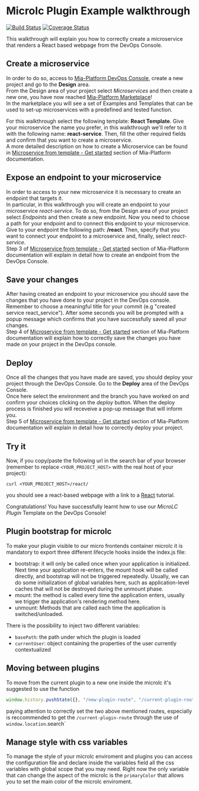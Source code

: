 # Microlc Plugin Example walkthrough

[![Build Status][github-actions-svg]][github-actions]
[![Coverage Status][coverall-svg]][coverall-io]

This walkthrough will explain you how to correctly create a microservice that renders a React based webpage from the DevOps Console.

## Create a microservice

In order to do so, access to [Mia-Platform DevOps Console](https://console.cloud.mia-platform.eu/login), create a new project and go to the **Design** area.  
From the Design area of your project select _Microservices_ and then create a new one, you have now reached [Mia-Platform Marketplace](https://docs.mia-platform.eu/development_suite/api-console/api-design/marketplace/)!  
In the marketplace you will see a set of Examples and Templates that can be used to set-up microservices with a predefined and tested function.

For this walkthrough select the following template: **React Template**.
Give your microservice the name you prefer, in this walkthrough we'll refer to it with the following name: **react-service**. Then, fill the other required fields and confirm that you want to create a microservice.  
A more detailed description on how to create a Microservice can be found in [Microservice from template - Get started](https://docs.mia-platform.eu/development_suite/api-console/api-design/custom_microservice_get_started/#2-service-creation) section of Mia-Platform documentation.

## Expose an endpoint to your microservice

In order to access to your new microservice it is necessary to create an endpoint that targets it.  
In particular, in this walkthrough you will create an endpoint to your microservice _react-service_. To do so, from the Design area of your project select _Endpoints_ and then create a new endpoint.
Now you need to choose a path for your endpoint and to connect this endpoint to your microservice. Give to your endpoint the following path: **/react**. Then, specify that you want to connect your endpoint to a microservice and, finally, select _react-service_.  
Step 3 of [Microservice from template - Get started](https://docs.mia-platform.eu/development_suite/api-console/api-design/custom_microservice_get_started/#3-creating-the-endpoint) section of Mia-Platform documentation will explain in detail how to create an endpoint from the DevOps Console.

## Save your changes

After having created an endpoint to your microservice you should save the changes that you have done to your project in the DevOps console.  
Remember to choose a meaningful title for your commit (e.g "created service react_service"). After some seconds you will be prompted with a popup message which confirms that you have successfully saved all your changes.  
Step 4 of [Microservice from template - Get started](https://docs.mia-platform.eu/development_suite/api-console/api-design/custom_microservice_get_started/#4-save-the-project) section of Mia-Platform documentation will explain how to correctly save the changes you have made on your project in the DevOps console.

## Deploy

Once all the changes that you have made are saved, you should deploy your project through the DevOps Console. Go to the **Deploy** area of the DevOps Console.  
Once here select the environment and the branch you have worked on and confirm your choices clicking on the _deploy_ button. When the deploy process is finished you will receveive a pop-up message that will inform you.  
Step 5 of [Microservice from template - Get started](https://docs.mia-platform.eu/development_suite/api-console/api-design/custom_microservice_get_started/#5-deploy-the-project-through-the-api-console) section of Mia-Platform documentation will explain in detail how to correctly deploy your project.

## Try it

Now, if you copy/paste the following url in the search bar of your browser (remember to replace `<YOUR_PROJECT_HOST>` with the real host of your project):

```shell
curl <YOUR_PROJECT_HOST>/react/
```

you should see a react-based webpage with a link to a [React](https://reactjs.org/) tutorial.

Congratulations! You have successfully learnt how to use our _MicroLC Plugin_ Template on the DevOps Console!

## Plugin bootstrap for microlc

To make your plugin visible to our micro frontends container microlc it is mandatory to export three different lifecycle hooks inside the index.js file:

- bootstrap: it will only be called once when your application is initialized. Next time your application re-enters, the mount hook will be called directly, and bootstrap will not be triggered repeatedly. Usually, we can do some initialization of global variables here, such as application-level caches that will not be destroyed during the unmount phase.
- mount: the method is called every time the application enters, usually we trigger the application's rendering method here.
- unmount: Methods that are called each time the application is switched/unloaded.

There is the possibility to inject two different variables:

- `basePath`: the path under which the plugin is loaded
- `currentUser`: object containing the properties of the user currently contextualized

## Moving between plugins

To move from the current plugin to a new one inside the microlc it's suggested to use the function

```js
window.history.pushState({}, "/new-plugin-route", "/current-plugin-route");
```

paying attention to correctly set the two above mentioned routes, especially is reccommended to get the `/current-plugin-route` through the use of `window.location`.search`

## Manage style with css variables

To manage the style of your microlc enviroment and plugins you can access the configuration file and declare inside the variables field all the css variables with global scope that you may need.
Right now the only variable that can change the aspect of the microlc is the `primaryColor` that allows you to set the main color of the microlc enviroment.

[github-actions]: https://github.com/mia-platform-marketplace/microlc-plugin-template/actions
[github-actions-svg]: https://github.com/mia-platform-marketplace/microlc-plugin-template/workflows/Node.js%20CI/badge.svg
[coverall-svg]: https://coveralls.io/repos/github/mia-platform-marketplace/microlc-plugin-template/badge.svg?branch=master
[coverall-io]: https://coveralls.io/github/mia-platform-marketplace/microlc-plugin-template?branch=master
